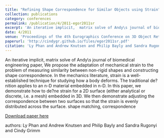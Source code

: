 ```yaml
---
title: "Refining Shape Correspondence for Similar Objects using Strain"
collection: publications
category: conferences
permalink: /publication/4/2011-egor2011sr
excerpt: 'An iterative implicit,  matrix solve of Andy\s journal of biomedical engineering paper, We propose the adaptation of mechanical strain to the problem of measuring similarity between non-rigid shapes and constructing shape correspondence. In the mechanics literature,  strain is a well-established technique for studying how a body deforms. The traditional de?nition applies to an n-D material embedded in n-D. In this paper,  we demonstrate how to de?ne strain for a 2D surface (either analytical or discrete,  i.e.  a mesh) embedded in 3D. We then demonstrate adjusting the correspondence between two surfaces so that the strain is evenly distributed across the surface.  shape matching,  correspondence, '
date: 4/2011
venue: 'Proceedings of the 4th Eurographics Conference on 3D Object Retrieval'
paperurl: 'http://cindygr.github.io/files/egor2011sr.pdf'
citation: 'Ly Phan and Andrew Knutsen and Philip Bayly and Sandra Rugonyi and Cindy Grimm'
---
```

An iterative implicit,  matrix solve of Andy\s journal of biomedical engineering paper, We propose the adaptation of mechanical strain to the problem of measuring similarity between non-rigid shapes and constructing shape correspondence. In the mechanics literature,  strain is a well-established technique for studying how a body deforms. The traditional de?nition applies to an n-D material embedded in n-D. In this paper,  we demonstrate how to de?ne strain for a 2D surface (either analytical or discrete,  i.e.  a mesh) embedded in 3D. We then demonstrate adjusting the correspondence between two surfaces so that the strain is evenly distributed across the surface.  shape matching,  correspondence

[Download paper here](http://cindygr.github.io/files/egor2011sr.pdf)

authors: Ly Phan and Andrew Knutsen and Philip Bayly and Sandra Rugonyi and Cindy Grimm